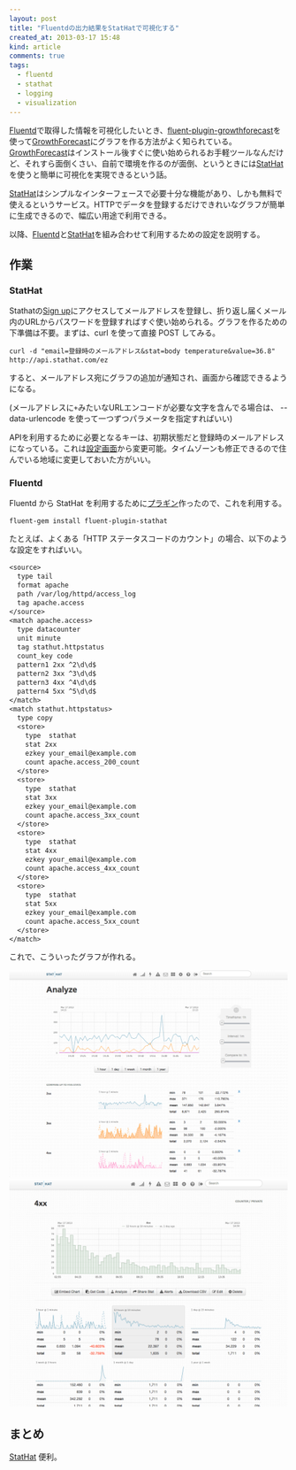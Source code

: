 ```yaml
---
layout: post
title: "Fluentdの出力結果をStatHatで可視化する"
created_at: 2013-03-17 15:48
kind: article
comments: true
tags:
  - fluentd
  - stathat
  - logging
  - visualization
---
```


[Fluentd]で取得した情報を可視化したいとき、[fluent-plugin-growthforecast]を使って[GrowthForecast]にグラフを作る方法がよく知られている。[GrowthForecast]はインストール後すぐに使い始められるお手軽ツールなんだけど、それすら面倒くさい、自前で環境を作るのが面倒、というときには[StatHat]を使うと簡単に可視化を実現できるという話。

<!-- more -->

[StatHat]はシンプルなインターフェースで必要十分な機能があり、しかも無料で使えるというサービス。HTTPでデータを登録するだけできれいなグラフが簡単に生成できるので、幅広い用途で利用できる。

以降、[Fluentd]と[StatHat]を組み合わせて利用するための設定を説明する。

## 作業

### StatHat

Stathatの[Sign up](https://www.stathat.com/sign_up)にアクセスしてメールアドレスを登録し、折り返し届くメール内のURLからパスワードを登録すればすぐ使い始められる。グラフを作るための下準備は不要。まずは、curl を使って直接 POST してみる。

    curl -d "email=登録時のメールアドレス&stat=body temperature&value=36.8" http://api.stathat.com/ez

すると、メールアドレス宛にグラフの追加が通知され、画面から確認できるようになる。

(メールアドレスに`+`みたいなURLエンコードが必要な文字を含んでる場合は、 --data-urlencode を使って一つずつパラメータを指定すればいい)

APIを利用するために必要となるキーは、初期状態だと登録時のメールアドレスになっている。これは[設定画面](https://www.stathat.com/settings)から変更可能。タイムゾーンも修正できるので住んでいる地域に変更しておいた方がいい。

### Fluentd

Fluentd から StatHat を利用するために[プラギン](https://github.com/f440/fluent-plugin-stathat)作ったので、これを利用する。

    fluent-gem install fluent-plugin-stathat

たとえば、よくある「HTTP ステータスコードのカウント」の場合、以下のような設定をすればいい。

    <source>
      type tail
      format apache
      path /var/log/httpd/access_log
      tag apache.access
    </source>
    <match apache.access>
      type datacounter
      unit minute
      tag stathut.httpstatus
      count_key code
      pattern1 2xx ^2\d\d$
      pattern2 3xx ^3\d\d$
      pattern3 4xx ^4\d\d$
      pattern4 5xx ^5\d\d$
    </match>
    <match stathut.httpstatus>
      type copy
      <store>
        type  stathat
        stat 2xx
        ezkey your_email@example.com
        count apache.access_200_count
      </store>
      <store>
        type  stathat
        stat 3xx
        ezkey your_email@example.com
        count apache.access_3xx_count
      </store>
      <store>
        type  stathat
        stat 4xx
        ezkey your_email@example.com
        count apache.access_4xx_count
      </store>
      <store>
        type  stathat
        stat 5xx
        ezkey your_email@example.com
        count apache.access_5xx_count
      </store>
    </match>

これで、こういったグラフが作れる。

![httpstatus](/images/2013-03-17-fluentd-and-stathat/httpstatus.png)
![4xx](/images/2013-03-17-fluentd-and-stathat/4xx.png)

## まとめ

[StatHat] 便利。

[StatHat]: http://www.stathat.com/
[Fluentd]: http://fluentd.org/
[GrowthForecast]: http://kazeburo.github.com/GrowthForecast/
[fluent-plugin-growthforecast]: https://github.com/tagomoris/fluent-plugin-growthforecast
